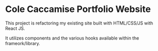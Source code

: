 # Cole Caccamise Portfolio Website

This project is refactoring my existing site built with HTML/CSS/JS with React JS.

It utilizes components and the various hooks available within the frameork/library.
